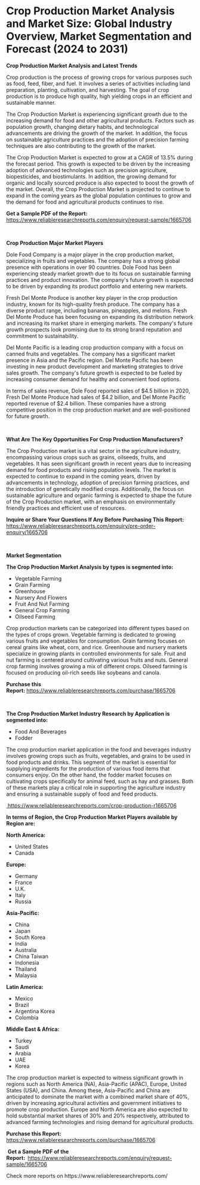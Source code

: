 <p><h1>Crop Production Market Analysis and Market Size: Global Industry Overview, Market Segmentation and Forecast (2024 to 2031)</h1></p><p><strong>Crop Production Market Analysis and Latest Trends</strong></p>
<p><p>Crop production is the process of growing crops for various purposes such as food, feed, fiber, and fuel. It involves a series of activities including land preparation, planting, cultivation, and harvesting. The goal of crop production is to produce high quality, high yielding crops in an efficient and sustainable manner.</p><p>The Crop Production Market is experiencing significant growth due to the increasing demand for food and other agricultural products. Factors such as population growth, changing dietary habits, and technological advancements are driving the growth of the market. In addition, the focus on sustainable agriculture practices and the adoption of precision farming techniques are also contributing to the growth of the market.</p><p>The Crop Production Market is expected to grow at a CAGR of 13.5% during the forecast period. This growth is expected to be driven by the increasing adoption of advanced technologies such as precision agriculture, biopesticides, and biostimulants. In addition, the growing demand for organic and locally sourced produce is also expected to boost the growth of the market. Overall, the Crop Production Market is projected to continue to expand in the coming years as the global population continues to grow and the demand for food and agricultural products continues to rise.</p></p>
<p><strong>Get a Sample PDF of the Report:&nbsp;</strong> <a href="https://www.reliableresearchreports.com/enquiry/request-sample/1665706">https://www.reliableresearchreports.com/enquiry/request-sample/1665706</a></p>
<p>&nbsp;</p>
<p><strong>Crop Production Major Market Players</strong></p>
<p><p>Dole Food Company is a major player in the crop production market, specializing in fruits and vegetables. The company has a strong global presence with operations in over 90 countries. Dole Food has been experiencing steady market growth due to its focus on sustainable farming practices and product innovation. The company's future growth is expected to be driven by expanding its product portfolio and entering new markets.</p><p>Fresh Del Monte Produce is another key player in the crop production industry, known for its high-quality fresh produce. The company has a diverse product range, including bananas, pineapples, and melons. Fresh Del Monte Produce has been focusing on expanding its distribution network and increasing its market share in emerging markets. The company's future growth prospects look promising due to its strong brand reputation and commitment to sustainability.</p><p>Del Monte Pacific is a leading crop production company with a focus on canned fruits and vegetables. The company has a significant market presence in Asia and the Pacific region. Del Monte Pacific has been investing in new product development and marketing strategies to drive sales growth. The company's future growth is expected to be fueled by increasing consumer demand for healthy and convenient food options.</p><p>In terms of sales revenue, Dole Food reported sales of $4.5 billion in 2020, Fresh Del Monte Produce had sales of $4.2 billion, and Del Monte Pacific reported revenue of $2.4 billion. These companies have a strong competitive position in the crop production market and are well-positioned for future growth.</p></p>
<p>&nbsp;</p>
<p><strong>What Are The Key Opportunities For Crop Production Manufacturers?</strong></p>
<p><p>The Crop Production market is a vital sector in the agriculture industry, encompassing various crops such as grains, oilseeds, fruits, and vegetables. It has seen significant growth in recent years due to increasing demand for food products and rising population levels. The market is expected to continue to expand in the coming years, driven by advancements in technology, adoption of precision farming practices, and the introduction of genetically modified crops. Additionally, the focus on sustainable agriculture and organic farming is expected to shape the future of the Crop Production market, with an emphasis on environmentally friendly practices and efficient use of resources.</p></p>
<p><strong>Inquire or Share Your Questions If Any Before Purchasing This Report:</strong> <a href="https://www.reliableresearchreports.com/enquiry/pre-order-enquiry/1665706">https://www.reliableresearchreports.com/enquiry/pre-order-enquiry/1665706</a></p>
<p>&nbsp;</p>
<p><strong>Market Segmentation</strong></p>
<p><strong>The Crop Production Market Analysis by types is segmented into:</strong></p>
<p><ul><li>Vegetable Farming</li><li>Grain Farming</li><li>Greenhouse</li><li>Nursery And Flowers</li><li>Fruit And Nut Farming</li><li>General Crop Farming</li><li>Oilseed Farming</li></ul></p>
<p><p>Crop production markets can be categorized into different types based on the types of crops grown. Vegetable farming is dedicated to growing various fruits and vegetables for consumption. Grain farming focuses on cereal grains like wheat, corn, and rice. Greenhouse and nursery markets specialize in growing plants in controlled environments for sale. Fruit and nut farming is centered around cultivating various fruits and nuts. General crop farming involves growing a mix of different crops. Oilseed farming is focused on producing oil-rich seeds like soybeans and canola.</p></p>
<p><strong>Purchase this Report:&nbsp;</strong><a href="https://www.reliableresearchreports.com/purchase/1665706">https://www.reliableresearchreports.com/purchase/1665706</a></p>
<p>&nbsp;</p>
<p><strong>The Crop Production Market Industry Research by Application is segmented into:</strong></p>
<p><ul><li>Food And Beverages</li><li>Fodder</li></ul></p>
<p><p>The crop production market application in the food and beverages industry involves growing crops such as fruits, vegetables, and grains to be used in food products and drinks. This segment of the market is essential for supplying ingredients for the production of various food items that consumers enjoy. On the other hand, the fodder market focuses on cultivating crops specifically for animal feed, such as hay and grasses. Both of these markets play a critical role in supporting the agriculture industry and ensuring a sustainable supply of food and feed products.</p></p>
<p><a href="https://www.reliableresearchreports.com/crop-production-r1665706">&nbsp;https://www.reliableresearchreports.com/crop-production-r1665706</a></p>
<p><strong>In terms of Region, the Crop Production Market Players available by Region are:</strong></p>
<p>
    <p> <strong> North America: </strong>
        <ul>
            <li>United States</li>
            <li>Canada</li>
        </ul>
        </p> 
    <p> <strong> Europe: </strong>
        <ul>
            <li>Germany</li>
            <li>France</li>
            <li>U.K.</li>
            <li>Italy</li>
            <li>Russia</li>
        </ul>
        </p> 
    <p> <strong> Asia-Pacific: </strong>
        <ul>
            <li>China</li>
            <li>Japan</li>
            <li>South Korea</li>
            <li>India</li>
            <li>Australia</li>
            <li>China Taiwan</li>
            <li>Indonesia</li>
            <li>Thailand</li>
            <li>Malaysia</li>
        </ul>
        </p> 
    <p> <strong> Latin America: </strong>
        <ul>
            <li>Mexico</li>
            <li>Brazil</li>
            <li>Argentina Korea</li>
            <li>Colombia</li>
        </ul>
        </p> 
    <p> <strong> Middle East & Africa: </strong>
        <ul>
            <li>Turkey</li>
            <li>Saudi</li>
            <li>Arabia</li>
            <li>UAE</li>
            <li>Korea</li>
        </ul>
    </p>
    </p>
<p><p>The crop production market is expected to witness significant growth in regions such as North America (NA), Asia-Pacific (APAC), Europe, United States (USA), and China. Among these, Asia-Pacific and China are anticipated to dominate the market with a combined market share of 40%, driven by increasing agricultural activities and government initiatives to promote crop production. Europe and North America are also expected to hold substantial market shares of 30% and 20% respectively, attributed to advanced farming technologies and rising demand for agricultural products.</p></p>
<p><strong>Purchase this Report: </strong><a href="https://www.reliableresearchreports.com/purchase/1665706">https://www.reliableresearchreports.com/purchase/1665706</a></p>
<p>&nbsp;<strong>Get a Sample PDF of the Report:&nbsp;&nbsp;</strong><a href="https://www.reliableresearchreports.com/enquiry/request-sample/1665706">https://www.reliableresearchreports.com/enquiry/request-sample/1665706</a></p>
<p><strong></strong></p>
<p>Check more reports on https://www.reliableresearchreports.com/</p>